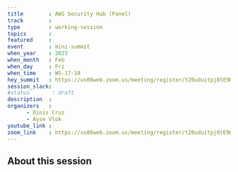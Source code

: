 ```yaml
---
title        : AWS Security Hub (Panel)  
track        :
type         : working-session
topics       :
featured     :
event        : mini-summit
when_year    : 2023
when_month   : Feb
when_day     : Fri
when_time    : WS-17-18
hey_summit   : https://us06web.zoom.us/meeting/register/tZ0uduitpj8tE9KWHGTBm-juMcWVnvT3jMYH
session_slack:
#status       : draft
description  :
organizers   :
      - Dinis Cruz
      - Ayse Vlok
youtube_link :
zoom_link    : https://us06web.zoom.us/meeting/register/tZ0uduitpj8tE9KWHGTBm-juMcWVnvT3jMYH
---
```


## About this session
